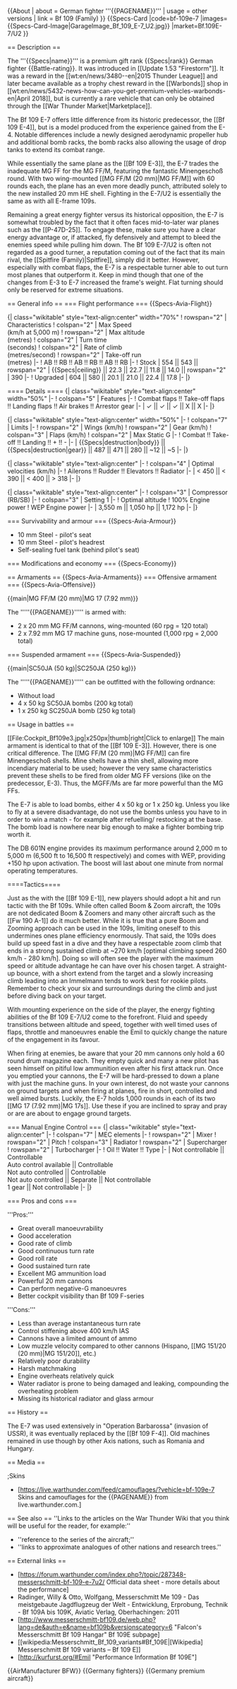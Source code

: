 {{About
| about = German fighter '''{{PAGENAME}}'''
| usage = other versions
| link = Bf 109 (Family)
}}
{{Specs-Card
|code=bf-109e-7
|images={{Specs-Card-Image|GarageImage_Bf_109_E-7_U2.jpg}}
|market=Bf.109E-7/U2
}}

== Description ==
<!-- ''In the description, the first part should be about the history of and the creation and combat usage of the aircraft, as well as its key features. In the second part, tell the reader about the aircraft in the game. Insert a screenshot of the vehicle, so that if the novice player does not remember the vehicle by name, he will immediately understand what kind of vehicle the article is talking about.'' -->
The '''{{Specs|name}}''' is a premium gift rank {{Specs|rank}} German fighter {{Battle-rating}}. It was introduced in [[Update 1.53 "Firestorm"]]. It was a reward in the [[wt:en/news/3480--en|2015 Thunder League]] and later became available as a trophy chest reward in the [[Warbonds]] shop in [[wt:en/news/5432-news-how-can-you-get-premium-vehicles-warbonds-en|April 2018]], but is currently a rare vehicle that can only be obtained through the [[War Thunder Market|Marketplace]]. 

The Bf 109 E-7 offers little difference from its historic predecessor, the [[Bf 109 E-4]], but is a model produced from the experience gained from the E-4. Notable differences include a newly designed aerodynamic propeller hub and additional bomb racks, the bomb racks also allowing the usage of drop tanks to extend its combat range.

While essentially the same plane as the [[Bf 109 E-3]], the E-7 trades the inadequate MG FF for the MG FF/M, featuring the fantastic Minengeschoß round. With two wing-mounted [[MG FF/M (20 mm)|MG FF/M]] with 60 rounds each, the plane has an even more deadly punch, attributed solely to the new installed 20 mm HE shell. Fighting in the E-7/U2 is essentially the same as with all E-frame 109s.

Remaining a great energy fighter versus its historical opposition, the E-7 is somewhat troubled by the fact that it often faces mid-to-later war planes such as the [[P-47D-25]]. To engage these, make sure you have a clear energy advantage or, if attacked, fly defensively and attempt to bleed the enemies speed while pulling him down. The Bf 109 E-7/U2 is often not regarded as a good turner, a reputation coming out of the fact that its main rival, the [[Spitfire (Family)|Spitfire]], simply did it better. However, especially with combat flaps, the E-7 is a respectable turner able to out turn most planes that outperform it. Keep in mind though that one of the changes from E-3 to E-7 increased the frame's weight. Flat turning should only be reserved for extreme situations.

== General info ==
=== Flight performance ===
{{Specs-Avia-Flight}}
<!-- ''Describe how the aircraft behaves in the air. Speed, manoeuvrability, acceleration and allowable loads - these are the most important characteristics of the vehicle.'' -->

{| class="wikitable" style="text-align:center" width="70%"
! rowspan="2" | Characteristics
! colspan="2" | Max Speed<br>(km/h at 5,000 m)
! rowspan="2" | Max altitude<br>(metres)
! colspan="2" | Turn time<br>(seconds)
! colspan="2" | Rate of climb<br>(metres/second)
! rowspan="2" | Take-off run<br>(metres)
|-
! AB !! RB !! AB !! RB !! AB !! RB
|-
! Stock
| 554 || 543 || rowspan="2" | {{Specs|ceiling}} || 22.3 || 22.7 || 11.8 || 14.0 || rowspan="2" | 390
|-
! Upgraded
| 604 || 580 || 20.1 || 21.0 || 22.4 || 17.8
|-
|}

==== Details ====
{| class="wikitable" style="text-align:center" width="50%"
|-
! colspan="5" | Features
|-
! Combat flaps !! Take-off flaps !! Landing flaps !! Air brakes !! Arrestor gear
|-
| ✓ || ✓ || ✓ || X || X     <!-- ✓ -->
|-
|}

{| class="wikitable" style="text-align:center" width="50%"
|-
! colspan="7" | Limits
|-
! rowspan="2" | Wings (km/h)
! rowspan="2" | Gear (km/h)
! colspan="3" | Flaps (km/h)
! colspan="2" | Max Static G
|-
! Combat !! Take-off !! Landing !! + !! -
|-
| {{Specs|destruction|body}} || {{Specs|destruction|gear}} || 487 || 471 || 280 || ~12 || ~5
|-
|}

{| class="wikitable" style="text-align:center"
|-
! colspan="4" | Optimal velocities (km/h)
|-
! Ailerons !! Rudder !! Elevators !! Radiator
|-
| < 450 || < 390 || < 400 || > 318
|-
|}

{| class="wikitable" style="text-align:center"
|-
! colspan="3" | Compressor (RB/SB)
|-
! colspan="3" | Setting 1
|-
! Optimal altitude
! 100% Engine power
! WEP Engine power
|-
| 3,550 m || 1,050 hp || 1,172 hp
|-
|}

=== Survivability and armour ===
{{Specs-Avia-Armour}}
<!-- ''Examine the survivability of the aircraft. Note how vulnerable the structure is and how secure the pilot is, whether the fuel tanks are armoured, etc. Describe the armour, if there is any, and also mention the vulnerability of other critical aircraft systems.'' -->

* 10 mm Steel - pilot's seat
* 10 mm Steel - pilot's headrest
* Self-sealing fuel tank (behind pilot's seat)

=== Modifications and economy ===
{{Specs-Economy}}

== Armaments ==
{{Specs-Avia-Armaments}}
=== Offensive armament ===
{{Specs-Avia-Offensive}}
<!-- ''Describe the offensive armament of the aircraft, if any. Describe how effective the cannons and machine guns are in a battle, and also what belts or drums are better to use. If there is no offensive weaponry, delete this subsection.'' -->
{{main|MG FF/M (20 mm)|MG 17 (7.92 mm)}}

The '''''{{PAGENAME}}''''' is armed with:

* 2 x 20 mm MG FF/M cannons, wing-mounted (60 rpg = 120 total)
* 2 x 7.92 mm MG 17 machine guns, nose-mounted (1,000 rpg = 2,000 total)

=== Suspended armament ===
{{Specs-Avia-Suspended}}
<!-- ''Describe the aircraft's suspended armament: additional cannons under the wings, bombs, rockets and torpedoes. This section is especially important for bombers and attackers. If there is no suspended weaponry remove this subsection.'' -->
{{main|SC50JA (50 kg)|SC250JA (250 kg)}}

The '''''{{PAGENAME}}''''' can be outfitted with the following ordnance:

* Without load
* 4 x 50 kg SC50JA bombs (200 kg total)
* 1 x 250 kg SC250JA bomb (250 kg total)

== Usage in battles ==
<!-- ''Describe the tactics of playing in the aircraft, the features of using aircraft in a team and advice on tactics. Refrain from creating a "guide" - do not impose a single point of view, but instead, give the reader food for thought. Examine the most dangerous enemies and give recommendations on fighting them. If necessary, note the specifics of the game in different modes (AB, RB, SB).'' -->
[[File:Cockpit_Bf109e3.jpg|x250px|thumb|right|Click to enlarge]]
The main armament is identical to that of the [[Bf 109 E-3]]. However, there is one critical difference. The [[MG FF/M (20 mm)|MG FF/M]] can fire Minengeschoß shells. Mine shells have a thin shell, allowing more incendiary material to be used; however the very same characteristics prevent these shells to be fired from older MG FF versions (like on the predecessor, E-3). Thus, the MGFF/Ms are far more powerful than the MG FFs.

The E-7 is able to load bombs, either 4 x 50 kg or 1 x 250 kg. Unless you like to fly at a severe disadvantage, do not use the bombs unless you have to in order to win a match - for example after refuelling/ restocking at the base. The bomb load is nowhere near big enough to make a fighter bombing trip worth it.

The DB 601N engine provides its maximum performance around 2,000 m to 5,000 m (6,500 ft to 16,500 ft respectively) and comes with WEP, providing +150 hp upon activation. The boost will last about one minute from normal operating temperatures.

====Tactics====
<!--Specific methods of play in different situations, label the methods with pros and cons (if possible) based on vehicle's performances (i.e. Me 262 playing as a fighter or anti-bomber)-->
Just as the with the [[Bf 109 E-1]], new players should adopt a hit and run tactic with the Bf 109s. While often called Boom & Zoom aircraft, the 109s are not dedicated Boom & Zoomers and many other aircraft such as the [[Fw 190 A-1]] do it much better. While it is true that a pure Boom and Zooming approach can be used in the 109s, limiting oneself to this undermines ones plane efficiency enormously. That said, the 109s does build up speed fast in a dive and they have a respectable zoom climb that ends in a strong sustained climb at ~270 km/h [optimal climbing speed 260 km/h - 280 km/h]. Doing so will often see the player with the maximum speed or altitude advantage he can have over his chosen target. A straight-up bounce, with a short extend from the target and a slowly increasing climb leading into an Immelmann tends to work best for rookie pilots. Remember to check your six and surroundings during the climb and just before diving back on your target.

With mounting experience on the side of the player, the energy fighting abilities of the Bf 109 E-7/U2 come to the forefront. Fluid and speedy transitions between altitude and speed, together with well timed uses of flaps, throttle and manoeuvres enable the Emil to quickly change the nature of the engagement in its favour.

When firing at enemies, be aware that your 20 mm cannons only hold a 60 round drum magazine each. They empty quick and many a new pilot has seen himself on pitiful low ammunition even after his first attack run. Once you emptied your cannons, the E-7 will be hard-pressed to down a plane with just the machine guns. In your own interest, do not waste your cannons on ground targets and when firing at planes, fire in short, controlled and well aimed bursts. Luckily, the E-7 holds 1,000 rounds in each of its two [[MG 17 (7.92 mm)|MG 17s]]. Use these if you are inclined to spray and pray or are are about to engage ground targets.

=== Manual Engine Control ===
{| class="wikitable" style="text-align:center"
|-
! colspan="7" | MEC elements
|-
! rowspan="2" | Mixer
! rowspan="2" | Pitch
! colspan="3" | Radiator
! rowspan="2" | Supercharger
! rowspan="2" | Turbocharger
|-
! Oil !! Water !! Type
|-
| Not controllable || Controllable<br>Auto control available || Controllable<br>Not auto controlled || Controllable<br>Not auto controlled || Separate || Not controllable<br>1 gear || Not controllable
|-
|}

=== Pros and cons ===
<!-- ''Summarise and briefly evaluate the vehicle in terms of its characteristics and combat effectiveness. Mark its pros and cons in the bulleted list. Try not to use more than 6 points for each of the characteristics. Avoid using categorical definitions such as "bad", "good" and the like - use substitutions with softer forms such as "inadequate" and "effective".'' -->

'''Pros:'''

* Great overall manoeuvrability
* Good acceleration
* Good rate of climb
* Good continuous turn rate
* Good roll rate
* Good sustained turn rate
* Excellent MG ammunition load
* Powerful 20 mm cannons
* Can perform negative-G manoeuvres
* Better cockpit visibility than Bf 109 F-series

'''Cons:'''

* Less than average instantaneous turn rate
* Control stiffening above 400 km/h IAS
* Cannons have a limited amount of ammo
* Low muzzle velocity compared to other cannons (Hispano, [[MG 151/20 (20 mm)|MG 151/20]], etc.)
* Relatively poor durability
* Harsh matchmaking
* Engine overheats relatively quick
* Water radiator is prone to being damaged and leaking, compounding the overheating problem
* Missing its historical radiator and glass armour

== History ==
<!-- ''Describe the history of the creation and combat usage of the aircraft in more detail than in the introduction. If the historical reference turns out to be too long, take it to a separate article, taking a link to the article about the vehicle and adding a block "/History" (example: <nowiki>https://wiki.warthunder.com/(Vehicle-name)/History</nowiki>) and add a link to it here using the <code>main</code> template. Be sure to reference text and sources by using <code><nowiki><ref></ref></nowiki></code>, as well as adding them at the end of the article with <code><nowiki><references /></nowiki></code>. This section may also include the vehicle's dev blog entry (if applicable) and the in-game encyclopedia description (under <code><nowiki>=== In-game description ===</nowiki></code>, also if applicable).'' -->
The E-7 was used extensively in "Operation Barbarossa" (invasion of USSR), it was eventually replaced by the [[Bf 109 F-4]]. Old machines remained in use though by other Axis nations, such as Romania and Hungary.

== Media ==
<!-- ''Excellent additions to the article would be video guides, screenshots from the game, and photos.'' -->

;Skins
* [https://live.warthunder.com/feed/camouflages/?vehicle=bf-109e-7 Skins and camouflages for the {{PAGENAME}} from live.warthunder.com.]

== See also ==
''Links to the articles on the War Thunder Wiki that you think will be useful for the reader, for example:''
* ''reference to the series of the aircraft;''
* ''links to approximate analogues of other nations and research trees.''

== External links ==
<!--''Paste links to sources and external resources, such as:''
* ''topic on the official game forum;''
* ''other literature.''-->

* [https://forum.warthunder.com/index.php?/topic/287348-messerschmitt-bf-109-e-7u2/ Official data sheet - more details about the performance]
* Radinger, Willy & Otto, Wolfgang, Messerschmitt Me 109 - Das meistgebaute Jagdflugzeug der Welt - Entwicklung, Erprobung, Technik - Bf 109A bis 109K, Aviatic Verlag, Oberhachingen: 2011
* [http://www.messerschmitt-bf109.de/web.php?lang=de&auth=e&name=bf109b&versionscategory=6 "Falcon's Messerschmitt Bf 109 Hangar" Bf 109E subpage]
* [[wikipedia:Messerschmitt_Bf_109_variants#Bf_109E|[Wikipedia] Messerschmitt Bf 109 variants &ndash; Bf 109 E]]
* [http://kurfurst.org/#Emil "Performance Information Bf 109E"]

{{AirManufacturer BFW}}
{{Germany fighters}}
{{Germany premium aircraft}}
